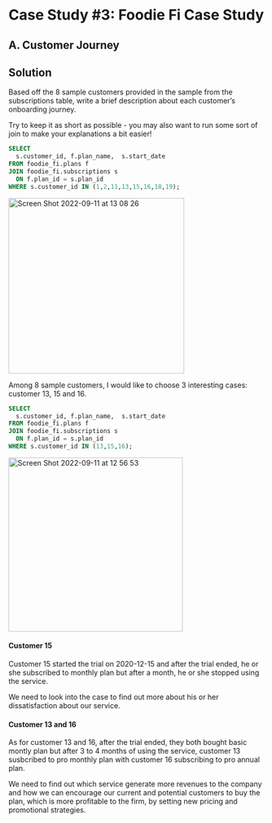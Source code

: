 # Case Study #3: Foodie Fi Case Study

## A. Customer Journey

## Solution

Based off the 8 sample customers provided in the sample from the subscriptions table, write a brief description about each customer’s onboarding journey.

Try to keep it as short as possible - you may also want to run some sort of join to make your explanations a bit easier!

````sql
SELECT
  s.customer_id, f.plan_name,  s.start_date
FROM foodie_fi.plans f
JOIN foodie_fi.subscriptions s
  ON f.plan_id = s.plan_id
WHERE s.customer_id IN (1,2,11,13,15,16,18,19);
````

<img width="345" alt="Screen Shot 2022-09-11 at 13 08 26" src="https://user-images.githubusercontent.com/84310475/189515547-b369b2e4-5c6a-4876-93ac-c7ff0be5ec23.png">

Among 8 sample customers, I would like to choose 3 interesting cases: customer 13, 15 and 16.

````sql
SELECT
  s.customer_id, f.plan_name,  s.start_date
FROM foodie_fi.plans f
JOIN foodie_fi.subscriptions s
  ON f.plan_id = s.plan_id
WHERE s.customer_id IN (13,15,16);
````

<img width="342" alt="Screen Shot 2022-09-11 at 12 56 53" src="https://user-images.githubusercontent.com/84310475/189515279-c2593b58-34dc-41c0-89da-b3304576309f.png">

#### Customer 15
Customer 15 started the trial on 2020-12-15 and after the trial ended, he or she subscribed to monthly plan
but after a month, he or she stopped using the service.

We need to look into the case to find out more about his or her dissatisfaction about our service.

#### Customer 13 and 16
As for customer 13 and 16, after the trial ended, they both bought basic montly plan
but after 3 to 4 months of using the service, customer 13 susbcribed to pro monthly plan with customer 16 subscribing to pro annual plan.

We need to find out which service generate more revenues to the company
and how we can encourage our current and potential customers to buy the plan, which is more profitable to the firm, by setting new pricing and promotional strategies.
